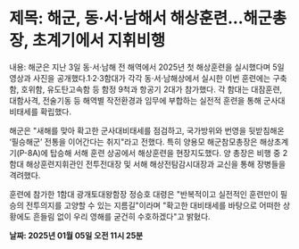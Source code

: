 # **제목: 해군, 동·서·남해서 해상훈련…해군총장, 초계기에서 지휘비행**

  내용: 해군은 지난 3일 동·서·남해 전 해역에서 2025년 첫 해상훈련을 실시했다며 5일 영상과 사진을 공개했다.1·2·3함대가 각각 동·서·남해상에서 실시한 이번 훈련에는 구축함, 호위함, 유도탄고속함 등 함정 9척과 항공기 2대가 참가했다. 각 함대는 대잠훈련, 대함사격, 전술기동 등 해역별 작전환경과 임무에 부합하는 실전적 훈련을 통해 군사대비태세를 확립했다.

해군은 "새해를 맞아 확고한 군사대비태세를 점검하고, 국가방위와 번영을 뒷받침해온 ‘필승해군’ 전통을 이어간다는 취지"라고 전했다. 특히 양용모 해군참모총장은 해상초계기(P-8A)에 탑승해 서해 훈련 상공에서 해상훈련을 현장지도했다. 양 총장은 비행 중 2함대 해상훈련지휘관인 전투전대장 및 서해 해상전탐감시대장과 교신을 통해 장병들을 격려했다.

훈련에 참가한 1함대 광개토대왕함장 정승호 대령은 "반복적이고 실전적인 훈련만이 필승의 전투의지를 고양할 수 있는 지름길"이라며 "확고한 대비태세를 바탕으로 어떠한 상황에도 흔들림 없이 우리 영해를 굳건히 수호하겠다"고 밝혔다.

  **날짜: 2025년 01월 05일 오전 11시 25분**